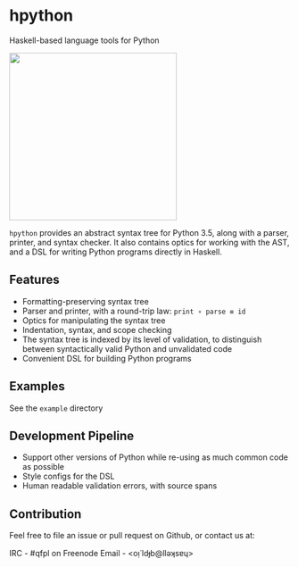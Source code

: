 # hpython

Haskell-based language tools for Python

<img src="http://i.imgur.com/0h9dFhl.png" width="300px"/>

`hpython` provides an abstract syntax tree for Python 3.5, along with a parser, printer,
and syntax checker. It also contains optics for working with the AST, and a DSL for writing
Python programs directly in Haskell.

## Features

* Formatting-preserving syntax tree
* Parser and printer, with a round-trip law: `print ∘ parse ≡ id`
* Optics for manipulating the syntax tree
* Indentation, syntax, and scope checking
* The syntax tree is indexed by its level of validation, to distinguish between
  syntactically valid Python and unvalidated code
* Convenient DSL for building Python programs

## Examples

See the `example` directory

## Development Pipeline

* Support other versions of Python while re-using as much common code as possible
* Style configs for the DSL
* Human readable validation errors, with source spans

## Contribution

Feel free to file an issue or pull request on Github, or contact us at:

IRC - #qfpl on Freenode
Email - <oᴉ˙ldɟb@llǝʞsɐɥ>
